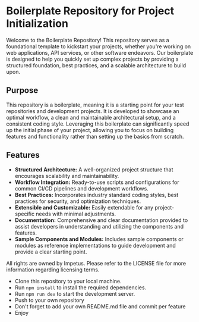 # Boilerplate Repository for Project Initialization

Welcome to the Boilerplate Repository! This repository serves as a foundational template to kickstart your projects, whether you're working on web applications, API services, or other software endeavors. Our boilerplate is designed to help you quickly set up complex projects by providing a structured foundation, best practices, and a scalable architecture to build upon.

## Purpose

This repository is a boilerplate, meaning it is a starting point for your test repositories and development projects. It is developed to showcase an optimal workflow, a clean and maintainable architectural setup, and a consistent coding style. Leveraging this boilerplate can significantly speed up the initial phase of your project, allowing you to focus on building features and functionality rather than setting up the basics from scratch.

## Features

- **Structured Architecture:** A well-organized project structure that encourages scalability and maintainability.
- **Workflow Integration:** Ready-to-use scripts and configurations for common CI/CD pipelines and development workflows.
- **Best Practices:** Incorporates industry standard coding styles, best practices for security, and optimization techniques.
- **Extensible and Customizable:** Easily extendable for any project-specific needs with minimal adjustments.
- **Documentation:** Comprehensive and clear documentation provided to assist developers in understanding and utilizing the components and features.
- **Sample Components and Modules:** Includes sample components or modules as reference implementations to guide development and provide a clear starting point.

All rights are owned by Impetus. Please refer to the LICENSE file for more information regarding licensing terms.

- Clone this repository to your local machine.
- Run `npm install` to install the required dependencies.
- Run `npm run dev` to start the development server.
- Push to your own repository
- Don't forget to add your own README.md file and commit per feature
- Enjoy
